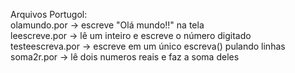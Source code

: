 Arquivos Portugol:<br>
olamundo.por -> escreve "Olá mundo!!" na tela<br>
leescreve.por -> lê um inteiro e escreve o número digitado<br>
testeescreva.por -> escreve em um único escreva() pulando linhas<br>
soma2r.por -> lê dois numeros reais e faz a soma deles<br>
